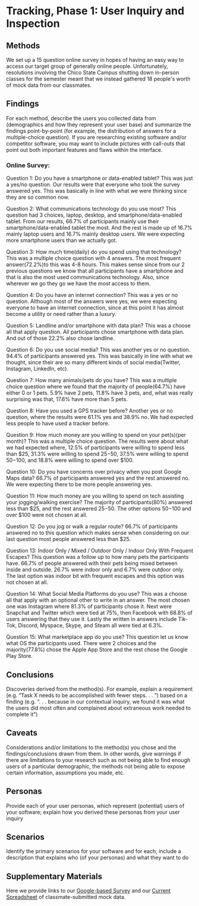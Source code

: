 # Tracking, Phase 1: User Inquiry and Inspection

## Methods

We set up a 15 question online survey in hopes of having an easy way to access our target group of generally online people.  Unfortunately, resolutions involving the Chico State Campus shutting down in-person classes for the semester meant that we instead gathered 18 people's worth of mock data from our classmates.

## Findings

For each method, describe the users you collected data from (demographics and how they represent your user base) and summarize the findings point-by-point (for example, the distribution of answers for a multiple-choice question). If you are researching existing software and/or competitor software, you may want to include pictures with call-outs that point out both important features and flaws within the interface.

### Online Survey:
  Question 1: Do you have a smartphone or data-enabled tablet?
    This was just a yes/no question. Our results were that everyone who took the survey answered yes. This was basically in
    line with what we were thinking since they are so common now.
    
  Question 2: What communications technology do you use most?
    This question had 3 choices, laptop, desktop, and smartphone/data-enabled tablet. From our results, 66.7% of participants
    mainly use their smartphone/data-enabled tablet the most. And the rest is made up of 16.7% mainly laptop users and 16.7%
    mainly desktop users. We were expecting more smartphone users than we actually got.
  
  Question 3: How much time(daily) do you spend using that technology?
    This was a multiple choice question with 4 answers. The most frequent answer(72.2%)to this was 4-8 hours. This makes 
    sense since from our 2 previous questions we know that all participants have a smartphone and that is also the most used
    communications technology. Also, since wherever we go they go we have the most access to them.
    
  Question 4: Do you have an internet connection?
    This was a yes or no question. Although most of the answers were yes, we were expecting everyone to have an internet
    connection, since at this point it has almost become a utility or need rather than a luxury.
    
  Question 5: Landline and/or smartphone with data plan?
    This was a choose all that apply question. All participants chose smartphone with data plan. And out of those 22.2% also
    chose landline.
  
  Question 6: Do you use social media?
    This was another yes or no question. 94.4% of participants answered yes. This was basically in line with what we thought,
    since their are so many different kinds of social media(Twitter, Instagram, LinkedIn, etc).
    
  Question 7: How many animals/pets do you have?
    This was a multiple choice question where we found that the majority of people(64.7%) have either 0 or 1 pets. 5.9% have 
    2 pets, 11.8% have 3 pets, and, what was really surprising was that, 17.6% have more than 5 pets.
    
  Question 8: Have you used a GPS tracker before?
    Another yes or no question, where the results were 61.1% yes and 38.9% no. We had expected less people to have used a
    tracker before.
  
  Question 9: How much money are you willing to spend on your pet(s)(per month)?
    This was a multiple choice question. The results were about what we had expected where, 12.5% of participants were willing
    to spend less than $25, 31.3% were willing to spend $25-$50, 37.5% were willing to spend $50-$100, and 18.8% were willing
    to spend over $100.
    
  Question 10: Do you have concerns over privacy when you post Google Maps data?
    66.7% of participants answered yes and the rest answered no. We were expecting there to be more people answering yes.
  
  Question 11: How much money are you willing to spend on tech assisting your jogging/walking exercise?
    The majority of participants(80%) answered less than $25, and the rest answered $25-$50. The other options $50-$100 and
    over $100 were not chosen at all.
   
  Question 12: Do you jog or walk a regular route?
    66.7% of participants answered no to this question which makes sense when considering on our last question most people
    answered less than $25.
    
  Question 13: Indoor Only / Mixed / Outdoor Only / Indoor Only With Frequent Escapes?
    This question was a follow up to how many pets the participants have. 66.7% of people answered with their pets being
    mixed between inside and outside. 26.7% were indoor only and 6.7% were outdoor only. The last option was indoor bit with 
    frequent escapes and this option was not chosen at all.
    
  Question 14: What Social Media Platforms do you use?
    This was a choose all that apply with an optional other to write in an answer. The most chosen one was Instagram where
    81.3% of participants chose it. Next were Snapchat and Twitter which were tied at 75%, then Facebook with 68.8% of users
    answering that they use it. Lastly the written in answers include Tik-Tok, Discord, Myspace, Skype, and Steam all were
    tied at 6.3%.
    
  Question 15: What marketplace app do you use?
    This question let us know what OS the participants used. There were 2 choices and the majority(77.8%) chose the Apple App
    Store and the rest chose the Google Play Store.

## Conclusions

Discoveries derived from the method(s). For example, explain a requirement (e.g. “Task X needs to be accomplished with fewer steps. . . ”) based on a finding (e.g. “. . . because in our contextual inquiry, we found it was what the users did most often and complained about extraneous work needed to complete it”)

## Caveats

Considerations and/or limitations to the method(s) you chose and the findings/conclusions drawn from them. In other words, give warnings if there are limitations to your research such as not being able to find enough users of a particular demographic, the methods not being able to expose certain information, assumptions you made, etc.

## Personas

Provide each of your user personas, which represent (potential) users of your software; explain how you derived these personas from your user inquiry

## Scenarios

Identify the primary scenarios for your software and for each, include a description that explains who (of your personas) and what they want to do

## Supplementary Materials

Here we provide links to our [Google-based Survey](https://docs.google.com/forms/d/e/1FAIpQLSeT3nwHmzimJzybtFnBFaMCCxQLLNpwmcHNOWkNiVLyfezj9w/viewform) and our [Current Spreadsheet](https://docs.google.com/spreadsheets/d/1PAvF5Gcmp-ZjLz62SLXvHMUZtbfkSBO6nsbSMyxJ3yo/edit?usp=sharing) of classmate-submitted mock data.
